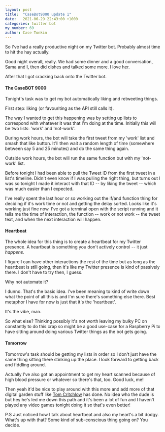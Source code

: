 ```yaml
---
layout: post
title:  "CaseBot9000 update 1"
date:   2021-06-29 22:43:00 +1000
categories: twitter bot
my_number: 69
author: Case Tonkin
---
```


So I've had a really productive night on my Twitter bot. Probably almost time to hit the hay actually.

Good night overall, really. We had some dinner and a good conversation, Sama and I, then did dishes and talked some more. I love her.

After that I got cracking back onto the Twitter bot.

<h4>The CaseBOT 9000</h4>

Tonight's task was to get my bot automatically liking and retweeting things.

First step: liking (or favouriting as the API still calls it).

The way I wanted to get this happening was by setting up lists to correspond with whatever it was that I'm doing at the time. Initially this will be two lists: 'work' and 'not-work'.

During work hours, the bot will take the first tweet from my 'work' list and smash that like button. It'll then wait a random length of time (somewhere between say 5 and 25 minutes) and do the same thing again.

Outside work hours, the bot will run the same function but with my 'not-work' list.

Before tonight I had been able to pull the Tweet ID from the first tweet in a list's timeline. Didn't even know if I was pulling the right thing, but turns out I was so tonight I made it interact with that ID -- by liking the tweet -- which was much easier than I expected.

I've really spent the last hour or so working out the if/and function thing for deciding if it's work time or not and getting the delay sorted. Looks like it's working just fine now. I've got a terminal open with the script running and it tells me the time of interaction, the function -- work or not work -- the tweet text, and when the next interaction will happen.

<h4>Heartbeat</h4>

The whole idea for this thing is to create a heartbeat for my Twitter presence. A heartbeat is something you don't actively control -- it just <em>happens</em>.

I figure I can have other interactions the rest of the time but as long as the heartbeat is still going, then it's like my Twitter presence is kind of passively there. I don't have to try then, I guess.

Why not automate it?

I dunno. That's the basic idea. I've been meaning to kind of write down what the point of all this is and I'm sure there's something else there. Best metaphor I have for now is just that it's the 'heartbeat'.

It's the vibe, man.

So what else? Thinking possibly it's not worth leaving my bulky PC on constantly to do this crap so might be a good use-case for a Raspberry Pi to have sitting around doing various Twitter things as the bot gets going. 

<h4>Tomorrow</h4>

Tomorrow's task should be getting my lists in order so I don't just have the same thing sitting there stinking up the place. I look forward to getting back and fiddling around.

Actually I've also got an appointment to get my heart scanned because of high blood pressure or whatever so there's that, too. Good luck, me!

Then yeah it'd be nice to play around with this more and add more of that digital garden stuff like <a href='https://tomcritchlow.com/'>Tom Critchlow</a> has done. No idea who the dude is but hey he's led me down this path and it's been a lot of fun and I haven't played any video games tonight doing it so that's even better!

P.S Just noticed how I talk about heartbeat and also my heart's a bit dodgy. What's up with that? Some kind of sub-conscious thing going on? You decide.
